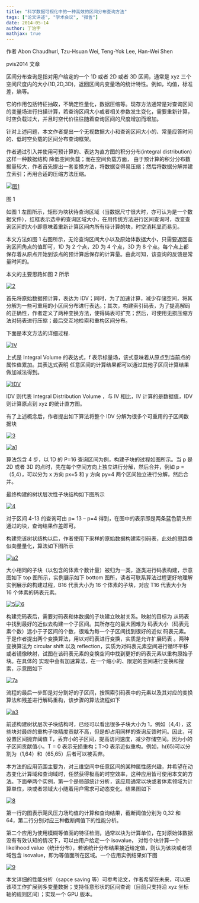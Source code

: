 ```yaml
---
title: "科学数据可视化中的一种高效的区间分布查询方法"
tags: ["论文评述", "学术会议", "报告"]
date: 2014-05-14
author: 丁治宇
mathjax: true
---
```


作者 Abon Chaudhurl, Tzu-Hsuan Wei, Teng-Yok Lee, Han-Wei Shen

pvis2014 文章

区间分布查询是指对用户给定的一个 1D 或者 2D 或者 3D 区间，通常是 xyz 三个空间尺度内的大小(1D,2D,3D)，返回区间内变量场的统计特性。例如，均值，标准差，熵等。

它的作用包括特征抽取，不确定性量化，数据压缩等。现存方法通常是对查询区间的变量场进行扫描计算，若查询区间大小或者相关参数发生变化，需要重新计算，时空负载过大，并且时空代价往往随着查询区间的尺度增加而增加。

针对上述问题，本文作者提出一个无视数据大小和查询区间大小的、常量应答时间的、低时空负载的区间分布查询框架。

作者通过引入并使用可预计算的、表达为直方图的积分分布(integral distribution)这样一种数据结构 降低空间负载；而在空间负载方面， 由于预计算的积分分布数据量较大，作者首先提出一套变换方法，将数据变得易压缩；然后将数据分解并建立索引；再用合适的压缩方法压缩。

[![图1](http://www.cad.zju.edu.cn/home/vagblog/wp-content/uploads/2014/05/%E5%9B%BE1.png)](http://www.cad.zju.edu.cn/home/vagblog/wp-content/uploads/2014/05/图1.png)

图 1

如图 1 左图所示，矩形为块状待查询区域（当数据尺寸很大时，亦可认为是一个数据文件），红框表示选中的查询区域大小，在用传统方法进行区间查询时，改变查询区间的大小即意味着重新计算区间内所有待计算的块，时空消耗显而易见。

本文方法如图 1 右图所示，无论查询区间大小以及原始体数据大小，只需要返回查询区间角点的值即可，1D 为 2 个点，2D 为 4 个点，3D 为 8 个点。每个点上都保存着从原点开始到该点的预计算后保存的计算量。由此可知，该查询的反馈是常量时间的。

本文的主要思路如图 2 所示

[![2](http://www.cad.zju.edu.cn/home/vagblog/wp-content/uploads/2014/05/21.png)](http://www.cad.zju.edu.cn/home/vagblog/wp-content/uploads/2014/05/21.png)

首先将原始数据预计算，表达为 IDV；同时，为了加速计算，减少存储空间，将其分解为一些可重用的小区间分布进行表达。；其次，构建索引码表，为了提高解码的正确性，作者定义了两种变换方法，使得码表可扩充；然后，可使用无损压缩方法对码表进行压缩；最后交互地检索和重构区间分布。

下面是本文方法的详细过程.

[![IV](http://www.cad.zju.edu.cn/home/vagblog/wp-content/uploads/2014/05/IV.png)](http://www.cad.zju.edu.cn/home/vagblog/wp-content/uploads/2014/05/IV.png)

上式是 Integral Volume 的表达式，f 表示标量场，该式意味着从原点到当前点的属性值累加。其表达式表明 任意区间的计算结果都可以通过其他子区间计算结果做加减法得到。

[![IDV](http://www.cad.zju.edu.cn/home/vagblog/wp-content/uploads/2014/05/IDV.png)](http://www.cad.zju.edu.cn/home/vagblog/wp-content/uploads/2014/05/IDV.png)

IDV 则代表 Integral Distribution Volume ，与 IV 相比，IV 计算的是数据值，IDV 则计算原点到 xyz 的统计直方图。

有了上述概念后，作者提出如下算法将整个 IDV 分解为很多个可重用的子区间数据块

[![3](http://www.cad.zju.edu.cn/home/vagblog/wp-content/uploads/2014/05/31.png)](http://www.cad.zju.edu.cn/home/vagblog/wp-content/uploads/2014/05/31.png)

[![a1](http://www.cad.zju.edu.cn/home/vagblog/wp-content/uploads/2014/05/a1.png)](http://www.cad.zju.edu.cn/home/vagblog/wp-content/uploads/2014/05/a1.png)

算法包含 4 步，以 1D 的 P=16 查询区间为例，构建子块的过程如图所示。当 p 是 2D 或者 3D 的点时，先在每个空间方向上独立进行分解，然后合并，例如 p =（5,4），可以分为 x 方向 px=5 和 y 方向 py=4 两个区间独立进行分解，然后合并。

最终构建的树状层次性子块结构如下图所示

[![4](http://www.cad.zju.edu.cn/home/vagblog/wp-content/uploads/2014/05/4.png)](http://www.cad.zju.edu.cn/home/vagblog/wp-content/uploads/2014/05/4.png)

对于区间 4-13 的查询可由 p= 13 – p=4 得到，在图中的表示即是两条蓝色箭头所通过的块，查询结果作差即可。

构建完该树状结构以后，作者使用下采样的原始数据构建索引码表，此处的思路类似向量量化，算法如下图所示

[![a2](http://www.cad.zju.edu.cn/home/vagblog/wp-content/uploads/2014/05/a2.png)](http://www.cad.zju.edu.cn/home/vagblog/wp-content/uploads/2014/05/a2.png)

大小相同的子块（以包含的体素个数计量）被归为一类，逐类进行码表构建，示意图如下 top 图所示，实例展示如下 bottom 图所，读者可联系算法过程更好地理解实例展示的构建过程，B16 代表大小为 16 个体素的子块，对应 T16 代表大小为 16 个体素的码表元素。

[![5](http://www.cad.zju.edu.cn/home/vagblog/wp-content/uploads/2014/05/5.png)](http://www.cad.zju.edu.cn/home/vagblog/wp-content/uploads/2014/05/5.png)[![6](http://www.cad.zju.edu.cn/home/vagblog/wp-content/uploads/2014/05/6.png)](http://www.cad.zju.edu.cn/home/vagblog/wp-content/uploads/2014/05/6.png)

构建完码表后，需要对码表和体数据的子块建立映射关系。映射的目标为 从码表中找到最好的近似去构建一个子区间。其所存在的最大困难为 码表大小（码表元素个数）远小于子区间的个数，很难为每一个子区间找到很好的近似 码表元素。于是作者提出两个变换算法，用以对码表进行变换，实质是允许扩展码表 。两种变换算法为 circular shift 以及 reflection，实质为对码表元素空间进行循环平移或者镜像映射，试图在该码表元素的变换空间中找到更好的码表元素以重构原始子块。在具体的 实现中会有加速算法，在一个缩小的、限定的空间进行变换和搜索，示意图如下

[![7a](http://www.cad.zju.edu.cn/home/vagblog/wp-content/uploads/2014/05/7a.png)](http://www.cad.zju.edu.cn/home/vagblog/wp-content/uploads/2014/05/7a.png)

流程的最后一步即是对分割好的子区间，按照索引码表中的元素以及其对应的变换算法和残差进行解码重构，该步骤的算法流程如下

[![a3](http://www.cad.zju.edu.cn/home/vagblog/wp-content/uploads/2014/05/a3.png)](http://www.cad.zju.edu.cn/home/vagblog/wp-content/uploads/2014/05/a3.png)

前述构建树状层次子块结构时，已经可以看出很多子块大小为 1，例如（4,4），这些块对最终的重构子块精度贡献不高，但是却占用同样的查询反馈时间。因此，可设置区间抛弃阈值 T，丢弃小的子区间，提高访问速度，减少存储空间。因为小的子区间贡献值小。T = 0 表示无损重构；T>0 表示近似重构。例如，h(65)可以分割为（1,64）和（65,65）后者可以被丢弃。

本方法的应用范围主要为，对三维空间中任意区间的某种属性感兴趣，并希望在动态变化计算域和查询域时，任然获得极高的时空效率，这种应用皆可使用本文的方法。下面举两个实例，第一个是局部统计分析，该应用通常以块或者体素领域为计算单位，块或者领域大小随着用户需求可动态变化。结果图如下

[![8](http://www.cad.zju.edu.cn/home/vagblog/wp-content/uploads/2014/05/8.png)](http://www.cad.zju.edu.cn/home/vagblog/wp-content/uploads/2014/05/8.png)

第一行的图表示飓风压力场均值的计算和查询结果，截断阈值分别为 0,32 和 64，第二行分别对应三种截断阈值下的性能分析。

第二个应用为使用模糊等值面的特征检测，通常以块为计算单位，在对原始体数据没有有效认知的情况下，可以由用户给定一个 isovalue， 对每个块计算一个 likelihood value（统计分布），若该统计分布结果接近给定值，则认为该块或者领域包含 isovalue，即为等值面所在区域。一个应用实例结果如下图

[![9](http://www.cad.zju.edu.cn/home/vagblog/wp-content/uploads/2014/05/9.png)](http://www.cad.zju.edu.cn/home/vagblog/wp-content/uploads/2014/05/9.png)

本文详细的性能分析（sapce saving 等）可参考论文，作者希望在未来，可以把该项工作扩展到多变量数据；支持任意形状的区间查询（目前只支持沿 xyz 坐标轴的规则区间）；实现一个 GPU 版本。
